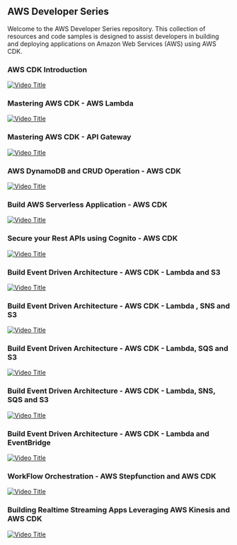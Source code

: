 ## AWS Developer Series

Welcome to the AWS Developer Series repository. This collection of resources and code samples is designed to assist developers in building and deploying applications on Amazon Web Services (AWS) using AWS CDK.

### AWS CDK Introduction

[![Video Title](https://img.youtube.com/vi/iNnnypPAHag/0.jpg)](https://www.youtube.com/watch?v=iNnnypPAHag)

### Mastering AWS CDK - AWS Lambda

[![Video Title](https://img.youtube.com/vi/SY3VRwC41Gw/0.jpg)](https://www.youtube.com/watch?v=SY3VRwC41Gw)

### Mastering AWS CDK - API Gateway

[![Video Title](https://img.youtube.com/vi/hVnCpv-xDtQ/0.jpg)](https://www.youtube.com/watch?v=hVnCpv-xDtQ)

### AWS DynamoDB and CRUD Operation - AWS CDK

[![Video Title](https://img.youtube.com/vi/gpW1zsGMEP0/0.jpg)](https://www.youtube.com/watch?v=gpW1zsGMEP0)

### Build AWS Serverless Application - AWS CDK

[![Video Title](https://img.youtube.com/vi/vzcplKSq2C4/0.jpg)](https://www.youtube.com/watch?v=vzcplKSq2C4)

### Secure your Rest APIs using Cognito - AWS CDK

[![Video Title](https://img.youtube.com/vi/EjEM-VDpCUo/0.jpg)](https://www.youtube.com/watch?v=EjEM-VDpCUo)

### Build Event Driven Architecture - AWS CDK - Lambda and S3

[![Video Title](https://img.youtube.com/vi/sAhE6uKfguA/0.jpg)](https://www.youtube.com/watch?v=sAhE6uKfguA)

### Build Event Driven Architecture - AWS CDK - Lambda , SNS and S3

[![Video Title](https://img.youtube.com/vi/pYZVO9bUwOA/0.jpg)](https://www.youtube.com/watch?v=pYZVO9bUwOA)

### Build Event Driven Architecture - AWS CDK - Lambda, SQS and S3

[![Video Title](https://img.youtube.com/vi/kCCJXoo3Gk8/0.jpg)](https://www.youtube.com/watch?v=kCCJXoo3Gk8)

### Build Event Driven Architecture - AWS CDK - Lambda, SNS, SQS and S3

[![Video Title](https://img.youtube.com/vi/lCwmk7rn9Ko/0.jpg)](https://www.youtube.com/watch?v=lCwmk7rn9Ko)

### Build Event Driven Architecture - AWS CDK - Lambda and EventBridge

[![Video Title](https://img.youtube.com/vi/0-FD5EMl-oM/0.jpg)](https://www.youtube.com/watch?v=0-FD5EMl-oM)

### WorkFlow Orchestration - AWS Stepfunction and AWS CDK

[![Video Title](https://img.youtube.com/vi/VuTy9ve2XX8/0.jpg)](https://www.youtube.com/watch?v=VuTy9ve2XX8)

### Building Realtime Streaming Apps Leveraging AWS Kinesis and AWS CDK

[![Video Title](https://img.youtube.com/vi/kgx0bbyGO5Y/0.jpg)](https://www.youtube.com/watch?v=kgx0bbyGO5Y)


